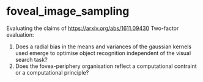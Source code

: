 # foveal_image_sampling

Evaluating the claims of https://arxiv.org/abs/1611.09430
Two-factor evaluation:
1. Does a radial bias in the means and variances of the gaussian kernels used emerge to optimise object recognition independent of the visual search task?
2. Does the fovea-periphery organisation reflect a computational contraint or a computational principle?
